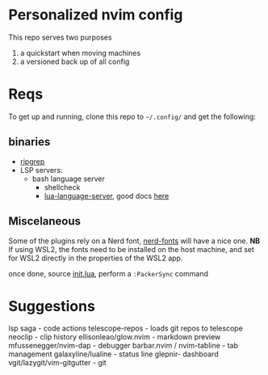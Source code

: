 # Personalized nvim config

This repo serves two purposes
1) a quickstart when moving machines
2) a versioned back up of all config 

# Reqs

To get up and running, clone this repo to `~/.config/` and get the following:

## binaries
- [ripgrep](https://github.com/BurntSushi/ripgrep)
- LSP servers:
  - bash language server
     - shellcheck
	- [lua-language-server](https://github.com/sumneko/lua-language-server), good docs [here](https://www.chrisatmachine.com/blog/category/neovim/28-neovim-lua-development)

## Miscelaneous
Some of the plugins rely on a Nerd font, [nerd-fonts](https://github.com/ryanoasis/nerd-fonts) will have a nice one. 
**NB** If using WSL2, the fonts need to be installed on the host machine, and set for WSL2 directly in the properties of the WSL2 app.

once done, source [init.lua](./init.lua), perform a `:PackerSync` command 

# Suggestions
lsp saga - code actions
telescope-repos - loads git repos to telescope
neoclip - clip history
ellisonleao/glow.nvim - markdown preview
mfussenegger/nvim-dap - debugger
barbar.nvim / nvim-tabline - tab management
galaxyline/lualine - status line
glepnir- dashboard
vgit/lazygit/vim-gitgutter - git
